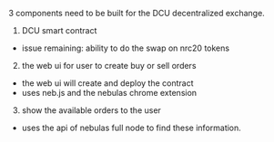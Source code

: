 3 components need to be built for the DCU decentralized exchange.  

1. DCU smart contract
- issue remaining: ability to do the swap on nrc20 tokens

2. the web ui for user to create buy or sell orders
- the web ui will create and deploy the contract
- uses neb.js and the nebulas chrome extension

3. show the available orders to the user
- uses the api of nebulas full node to find these information.

